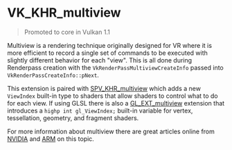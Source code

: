 # VK_KHR_multiview

> Promoted to core in Vulkan 1.1

Multiview is a rendering technique originally designed for VR where it is more efficient to record a single set of commands to be executed with slightly different behavior for each "view". This is all done during Renderpass creation with the `VkRenderPassMultiviewCreateInfo` passed into `VkRenderPassCreateInfo::pNext`.

This extension is paired with [SPV_KHR_multiview](https://htmlpreview.github.io/?https://github.com/KhronosGroup/SPIRV-Registry/blob/master/extensions/KHR/SPV_KHR_multiview.html) which adds a new `ViewIndex` built-in type to shaders that allow shaders to control what to do for each view. If using GLSL there is also a [GL_EXT_multiview](https://github.com/KhronosGroup/GLSL/blob/master/extensions/ext/GL_EXT_multiview.txt) extension that introduces a `highp int gl_ViewIndex;` built-in variable for vertex, tessellation, geometry, and fragment shaders.

For more information about multiview there are great articles online from [NVIDIA](https://devblogs.nvidia.com/turing-multi-view-rendering-vrworks/) and [ARM](https://community.arm.com/developer/tools-software/graphics/b/blog/posts/optimizing-virtual-reality-understanding-multiview) on this topic.